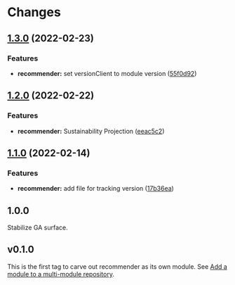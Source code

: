 # Changes

## [1.3.0](https://github.com/googleapis/google-cloud-go/compare/recommender/v1.2.0...recommender/v1.3.0) (2022-02-23)


### Features

* **recommender:** set versionClient to module version ([55f0d92](https://github.com/googleapis/google-cloud-go/commit/55f0d92bf112f14b024b4ab0076c9875a17423c9))

## [1.2.0](https://github.com/googleapis/google-cloud-go/compare/recommender/v1.1.0...recommender/v1.2.0) (2022-02-22)


### Features

* **recommender:** Sustainability Projection ([eeac5c2](https://github.com/googleapis/google-cloud-go/commit/eeac5c245fac73b60e256a890855e682ac733b17))

## [1.1.0](https://github.com/googleapis/google-cloud-go/compare/recommender/v1.0.0...recommender/v1.1.0) (2022-02-14)


### Features

* **recommender:** add file for tracking version ([17b36ea](https://github.com/googleapis/google-cloud-go/commit/17b36ead42a96b1a01105122074e65164357519e))

## 1.0.0

Stabilize GA surface.

## v0.1.0

This is the first tag to carve out recommender as its own module. See
[Add a module to a multi-module repository](https://github.com/golang/go/wiki/Modules#is-it-possible-to-add-a-module-to-a-multi-module-repository).
